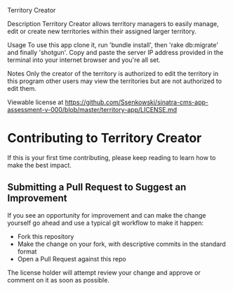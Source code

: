 Territory Creator

Description
Territory Creator allows territory managers to easily manage, edit or create new territories within their assigned larger territory.

Usage
To use this app clone it, run 'bundle install', then 'rake db:migrate' and finally 'shotgun'. Copy and paste the server IP address provided in the terminal into your internet browser and you're all set.  

Notes
Only the creator of the territory is authorized to edit the territory in this program other users may view the territories but are not authorized to edit them.

Viewable license at https://github.com/Ssenkowski/sinatra-cms-app-assessment-v-000/blob/master/territory-app/LICENSE.md

# Contributing to Territory Creator

If this is your first time contributing, please keep reading to learn how to make the best impact.

## Submitting a Pull Request to Suggest an Improvement

If you see an opportunity for improvement and can make the change yourself go
ahead and use a typical git workflow to make it happen:

* Fork this repository
* Make the change on your fork, with descriptive commits in the standard format
* Open a Pull Request against this repo

The license holder will attempt review your change and approve or comment on it as soon as possible.
